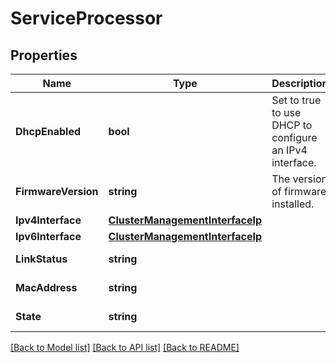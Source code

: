 # ServiceProcessor

## Properties

Name | Type | Description | Notes
------------ | ------------- | ------------- | -------------
**DhcpEnabled** | **bool** | Set to true to use DHCP to configure an IPv4 interface. | [optional] 
**FirmwareVersion** | **string** | The version of firmware installed. | [optional] [readonly] 
**Ipv4Interface** | [**ClusterManagementInterfaceIp**](cluster_management_interface_ip.md) |  | [optional] 
**Ipv6Interface** | [**ClusterManagementInterfaceIp**](cluster_management_interface_ip.md) |  | [optional] 
**LinkStatus** | **string** |  | [optional] [readonly] 
**MacAddress** | **string** |  | [optional] [readonly] 
**State** | **string** |  | [optional] [readonly] 

[[Back to Model list]](../README.md#documentation-for-models) [[Back to API list]](../README.md#documentation-for-api-endpoints) [[Back to README]](../README.md)



